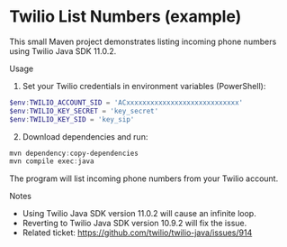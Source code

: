 # Twilio List Numbers (example)

This small Maven project demonstrates listing incoming phone numbers using Twilio Java SDK 11.0.2.

Usage

1. Set your Twilio credentials in environment variables (PowerShell):

```powershell
$env:TWILIO_ACCOUNT_SID = 'ACxxxxxxxxxxxxxxxxxxxxxxxxxxxx'
$env:TWILIO_KEY_SECRET = 'key_secret'
$env:TWILIO_KEY_SID = 'key_sip'
```

2. Download dependencies and run:

```powershell
mvn dependency:copy-dependencies
mvn compile exec:java
```

The program will list incoming phone numbers from your Twilio account.

Notes

- Using Twilio Java SDK version 11.0.2 will cause an infinite loop.
- Reverting to Twilio Java SDK version 10.9.2 will fix the issue.
- Related ticket: https://github.com/twilio/twilio-java/issues/914

